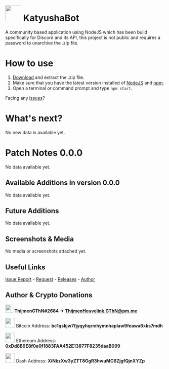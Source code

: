 # <img src="" width="50"> KatyushaBot
A community based application using NodeJS which has been build specifically for Discord and its API, this project is not public and requires a password to unarchive the .zip file.

# How to use
1. [Download](https://github.com/ThijmenGThN/KatyushaBot/releases) and extract the .zip file.
2. Make sure that you have the latest version installed of [NodeJS](https://nodejs.org/en/) and [npm](https://www.npmjs.com).
3. Open a terminal or command prompt and type ` npm start `.

Facing any [issues](https://github.com/ThijmenGThN/KatyushBot/issues)?

# What's next?
No new data is available yet.

# Patch Notes 0.0.0
No data available yet.

## Available Additions in version 0.0.0
No data available yet.

## Future Additions
No data available yet.

## Screenshots & Media
No media or screenshots attached yet.

## Useful Links
[Issue Report](https://github.com/ThijmenGThN/KatyushBot/issues) - [Request](https://github.com/ThijmenGThN/KatyushBot/pulls) - [Releases](https://github.com/ThijmenGThN/KatyushBot/releases) - [Author](https://github.com/ThijmenGThN)

## Author & Crypto Donations
<img src="https://i.imgur.com/oNp29G5.png" width="25">  **ThijmenGThN#2684 -> ThijmenHeuvelink.GThN@pm.me**

<img src="https://www.exodus.io/img/logos/BTC.svg" width="30"> Bitcoin Address: **bc1qskjw7fjyqyhqrmhymnhaplaw9feawa6xks7mdh**

<img src="https://www.exodus.io/img/logos/ETH.svg" width="30"> Ethereum Address: **0xDd8B9E8f0e0f1883FAA452E13877F8235daaB099**

<img src="https://www.exodus.io/img/logos/DASH.svg" width="30"> Dash Address: **XiNkzXw3yZTT8GgR3hwuMC6ZjgfQjnXYZp**
